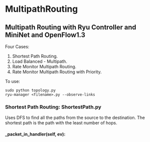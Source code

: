 # MultipathRouting

## Multipath Routing with Ryu Controller and MiniNet and OpenFlow1.3

Four Cases:
1. Shortest Path Routing.
2. Load Balanced - Multipath.
3. Rate Monitor Multipath Routing.
4. Rate Monitor Multipath Routing with Priority.

To use:

```
sudo python topology.py
ryu-manager <filename>.py --observe-links
```

### Shortest Path Routing: ShortestPath.py

Uses DFS to find all the paths from the source to the destination.
The shortest path is the path with the least number of hops.
#### _packet_in_handler(self, ev):
